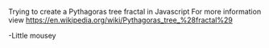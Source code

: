 Trying to create a Pythagoras tree fractal in Javascript
For more information view https://en.wikipedia.org/wiki/Pythagoras_tree_%28fractal%29

-Little mousey
